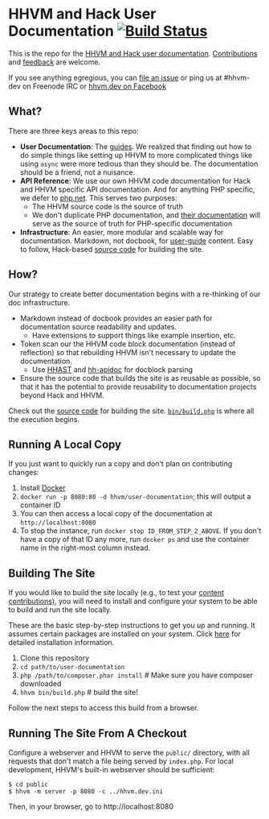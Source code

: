 # HHVM and Hack User Documentation [![Build Status](https://travis-ci.org/hhvm/user-documentation.svg?branch=master)](https://travis-ci.org/hhvm/user-documentation)

This is the repo for the [HHVM and Hack user documentation](http://docs.hhvm.com). [Contributions](CONTRIBUTING.md) and [feedback](https://github.com/hhvm/user-documentation/issues/new) are welcome.

If you see anything egregious, you can [file an issue](https://github.com/hhvm/user-documentation/issues/new) or ping us at #hhvm-dev on Freenode IRC or [hhvm.dev on Facebook](https://www.facebook.com/groups/hhvm.dev/)

## What?

There are three keys areas to this repo:

* **User Documentation**: The [guides](https://github.com/hhvm/user-documentation/tree/master/guides). We realized that finding out how to do simple things like setting up HHVM to more complicated things like using `async` were more tedious than they should be. The documentation should be a friend, not a nuisance.
* **API Reference**: We use our own HHVM code documentation for Hack and HHVM specific API documentation. And for anything PHP specific, we defer to [php.net](http://php.net). This serves two purposes:
    - The HHVM source code is the source of truth
    - We don't duplicate PHP documentation, and [their documentation](http://php.net) will serve as the source of truth for PHP-specific documentation
* **Infrastructure**: An easier, more modular and scalable way for documentation. Markdown, not docbook, for [user-guide](https://github.com/hhvm/user-documentation/tree/master/guides) content. Easy to follow, Hack-based [source code](https://github.com/hhvm/user-documentation/tree/master/src) for building the site.

## How?

Our strategy to create better documentation begins with a re-thinking of our doc infrastructure.

* Markdown instead of docbook provides an easier path for documentation source readability and updates.
    - Have extensions to support things like example insertion, etc.
* Token scan our the HHVM code block documentation (instead of reflection) so that rebuilding HHVM isn't necessary to update the documentation.
  - Use [HHAST](https://github.com/hhvm/hhast) and [hh-apidoc](https://github.com/hhvm/hh-apidoc) for docblock parsing
* Ensure the source code that builds the site is as reusable as possible, so that it has the potential to provide reusability to documentation projects beyond Hack and HHVM.

Check out the [source code](https://github.com/hhvm/user-documentation/tree/master/src) for building the site. [`bin/build.php`](https://github.com/hhvm/user-documentation/blob/master/bin/build.php) is where all the execution begins.

## Running A Local Copy

If you just want to quickly run a copy and don't plan on contributing changes:

1. Install [Docker](https://docs.docker.com/engine/installation/)
2. `docker run -p 8080:80 -d hhvm/user-documentation`; this will output a
   container ID
3. You can then access a local copy of the documentation at
   `http://localhost:8080`
4. To stop the instance, run `docker stop ID_FROM_STEP_2_ABOVE`. If you don't
   have a copy of that ID any more, run `docker ps` and use the container name
   in the right-most column instead.

## Building The Site

If you would like to build the site locally (e.g., to test your [content contributions](#contributing-content)), you will need to install and configure your system to be able to build and run the site locally.

These are the basic step-by-step instructions to get you up and running. It assumes certain packages are installed on your system. Click [here](installation-detailed.md) for detailed installation information.

1. Clone this repository
1. `cd path/to/user-documentation`
1. `php /path/to/composer.phar install` # Make sure you have composer downloaded
1. `hhvm bin/build.php` # build the site!

Follow the next steps to access this build from a browser.

## Running The Site From A Checkout

Configure a webserver and HHVM to serve the `public/` directory, with all
requests that don't match a file being served by `index.php`. For local
development, HHVM's built-in webserver should be sufficient:

```
$ cd public
$ hhvm -m server -p 8080 -c ../hhvm.dev.ini
```

Then, in your browser, go to http://localhost:8080
